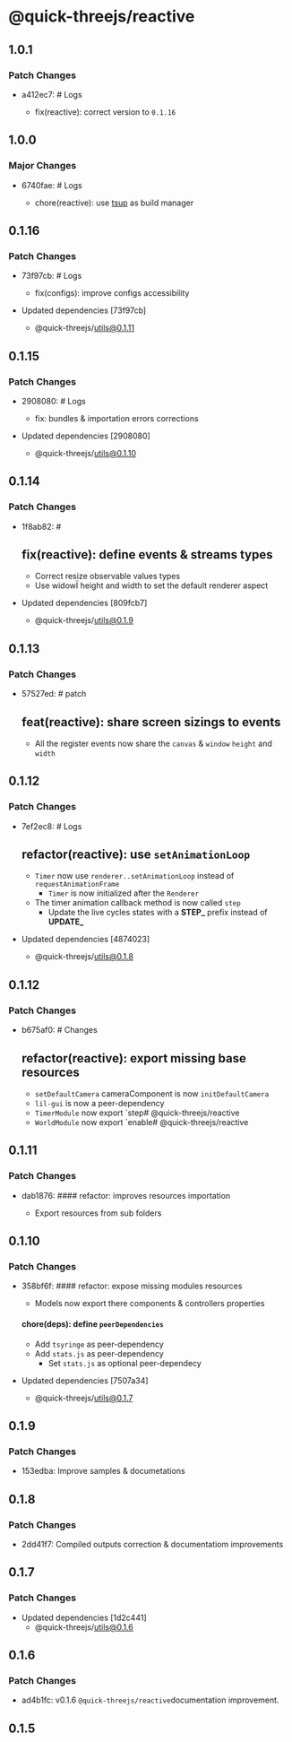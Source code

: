 # @quick-threejs/reactive

## 1.0.1

### Patch Changes

- a412ec7: # Logs

  - fix(reactive): correct version to `0.1.16`

## 1.0.0

### Major Changes

- 6740fae: # Logs

  - chore(reactive): use [tsup](https://tsup.egoist.dev/) as build manager

## 0.1.16

### Patch Changes

- 73f97cb: # Logs

  - fix(configs): improve configs accessibility

- Updated dependencies [73f97cb]
  - @quick-threejs/utils@0.1.11

## 0.1.15

### Patch Changes

- 2908080: # Logs

  - fix: bundles & importation errors corrections

- Updated dependencies [2908080]
  - @quick-threejs/utils@0.1.10

## 0.1.14

### Patch Changes

- 1f8ab82: #

  ## fix(reactive): define events & streams types

  - Correct resize observable values types
  - Use widowÏ height and width to set the default renderer aspect

- Updated dependencies [809fcb7]
  - @quick-threejs/utils@0.1.9

## 0.1.13

### Patch Changes

- 57527ed: # patch

  ## feat(reactive): share screen sizings to events

  - All the register events now share the `canvas` & `window` `height` and `width`

## 0.1.12

### Patch Changes

- 7ef2ec8: # Logs

  ## refactor(reactive): use `setAnimationLoop`

  - `Timer` now use `renderer..setAnimationLoop` instead of `requestAnimationFrame`
    - `Timer` is now initialized after the `Renderer`
  - The timer animation callback method is now called `step`
    - Update the live cycles states with a **STEP\_** prefix instead of **UPDATE\_**

- Updated dependencies [4874023]
  - @quick-threejs/utils@0.1.8

## 0.1.12

### Patch Changes

- b675af0: # Changes

  ## refactor(reactive): export missing base resources

  - `setDefaultCamera` cameraComponent is now `initDefaultCamera`
  - `lil-gui` is now a peer-dependency
  - `TimerModule` now export `step# @quick-threejs/reactive
  - `WorldModule` now export `enable# @quick-threejs/reactive

## 0.1.11

### Patch Changes

- dab1876: #### refactor: improves resources importation

  - Export resources from sub folders

## 0.1.10

### Patch Changes

- 358bf6f: #### refactor: expose missing modules resources

  - Models now export there components & controllers properties

  #### chore(deps): define `peerDependencies`

  - Add `tsyringe` as peer-dependency
  - Add `stats.js` as peer-dependency
    - Set `stats.js` as optional peer-dependecy

- Updated dependencies [7507a34]
  - @quick-threejs/utils@0.1.7

## 0.1.9

### Patch Changes

- 153edba: Improve samples & documetations

## 0.1.8

### Patch Changes

- 2dd41f7: Compiled outputs correction & documentatiom improvements

## 0.1.7

### Patch Changes

- Updated dependencies [1d2c441]
  - @quick-threejs/utils@0.1.6

## 0.1.6

### Patch Changes

- ad4b1fc: v0.1.6 `@quick-threejs/reactive`documentation improvement.

## 0.1.5
